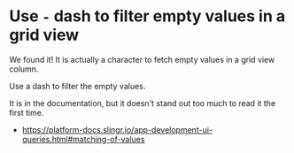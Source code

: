 # Use `-` dash to filter empty values in a grid view

We found it! It is actually a character to fetch empty values in a grid
view column.

Use a dash to filter the empty values.

It is in the documentation, but it doesn't stand out too much to read it
the first time.

- https://platform-docs.slingr.io/app-development-ui-queries.html#matching-of-values
